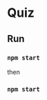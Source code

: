 # Quiz

<!-- .. [Create React App](https://github.com/facebook/create-react-app). -->

## Run

### `npm start`
then
### `npm start`
